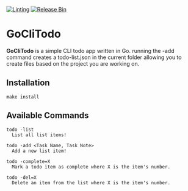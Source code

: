 [![Linting](https://github.com/Volteal/GoCliTodoApp/actions/workflows/lint.yml/badge.svg)](https://github.com/Volteal/GoCliTodoApp/actions/workflows/lint.yml) [![Release Bin](https://github.com/Volteal/GoCliTodoApp/actions/workflows/release.yml/badge.svg?event=release)](https://github.com/Volteal/GoCliTodoApp/actions/workflows/release.yml)

# GoCliTodo

**GoCliTodo** is a simple CLI todo app written in Go. running the -add command creates a todo-list.json in the current folder allowing you to create files based on the project you are working on.

## Installation

```
make install
```

## Available Commands

```
todo -list
  List all list items!

todo -add <Task Name, Task Note>
  Add a new list item!

todo -complete=X
  Mark a todo item as complete where X is the item's number.

todo -del=X
  Delete an item from the list where X is the item's number.
```
